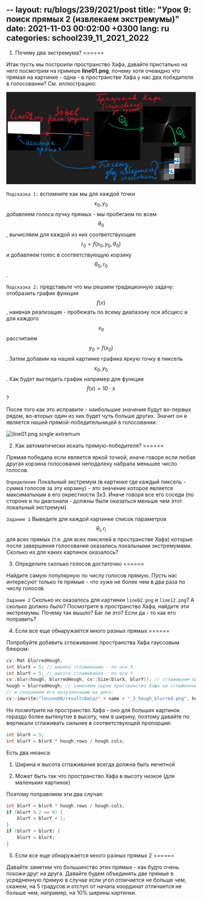 --
layout: ru/blogs/239/2021/post
title:  "Урок 9: поиск прямых 2 (извлекаем экстремумы)"
date:   2021-11-03 00:02:00 +0300
lang:   ru
categories: school239_11_2021_2022
---

1) Почему два экстремума?
======

Итак пусть мы построили пространство Хафа, давайте пристально на него посмотрим на примере **line01.png**, почему хотя очевидно что прямая на картинке - одна - в пространстве Хафа у нас два победителя в голосовании? См. иллюстрацию:

![line01.png two extremums](/static/2021/11/10/why_two_extremums.png)

```Подсказка 1:``` вспомните как мы для каждой точки $$x_0, y_0$$ добавляем голоса пучку прямых - мы пробегаем по всем $$\theta_0$$,
вычисляем для каждой из них соответствующее $$r_0=f(x_0, y_0, \theta_0)$$ и добавляем голос в соответствующую корзину $$\theta_0, r_0$$.

```Подсказка 2:``` представьте что мы решаем традиционную задачу: отобразить график функции $$f(x)$$, наивная реализация -
пробежать по всему диапазону оси абсцисс и для каждого $$x_0$$ рассчитаем $$y_0=f(x_0)$$.
Затем добавим на нашей картинке графика яркую точку в пиксель $$x_0, y_0$$. Как будет выглядеть график например для функции $$f(x)=10 \cdot x$$?

После того как это исправите - наибольшие значения будут во-первых рядом, во-вторых один из них будет чуть больше других. Значит он и является нашей прямой-победительницей в голосовании:

![line01.png single extremum](/static/2021/11/10/single_extremum.png)

2) Как автоматически искать прямую-победителя?
======

Прямая победила если является яркой точкой, иначе говоря если любая другая корзина голосования неподалеку набрала меньшее число голосов.

```Определение``` Локальный экстремум (в картинке где каждый пиксель - сумма голосов за эту корзину) - это значение которое является максимальным в его окрестности 3х3. Иначе говоря все его соседи (по стороне и по диагонали - должны были оказаться меньше чем этот локальный экстремум).

```Задание 1``` Выведите для каждой картинке список параметров $$\theta_i, r_i$$ для всех прямых (т.е. для всех пикселей в пространстве Хафа) которые после завершения голосования оказались локальными экстремумами. Сколько их для каких картинок оказалось?

3) Определите сколько голосов достаточно
======

Найдите самую популярную по числу голосов прямую. Пусть нас интересуют только те прямые - что хуже не более чем в два раза по числу голосов.

```Задание 2``` Сколько их оказалось для картинки ```line02.png``` и ```line12.png```? А сколько должно было? Посмотрите в пространство Хафа, найдите эти экстремумы. Почему так вышло? Баг ли это? Если да - то как его поправить?

4) Если все еще обнаружается много разных прямых
======

Попробуйте добавить сглаживание пространства Хафа гауссовым блюром:

```cpp
cv::Mat blurredHough;
int blurX = 5; // ширина сглаживания - по оси X
int blurY = 5; // высота сглаживания - по оси Y
cv::blur(hough, blurredHough, cv::Size(blurX, blurY)); // сглаживаем пространство Хафа (сглаженный результат в blurredHough)
hough = blurredHough; // заменяем сырое пространство Хафа на сглаженное
// и сохраянем его визуализацию на диск:
cv::imwrite("lesson08/resultsData/" + name + "_3_hough_blurred.png", hough*255.0f/max_accumulated);
```

Но посмотрите на пространство Хафа - оно для больших картинок гораздо более вытянутое в высоту, чем в ширину, поэтому давайте по вертикали сглаживать сильнее в соответствующей пропорции:

```cpp
int blurX = 5;
int blurY = blurX * hough.rows / hough.cols;
```

Есть два нюанса:

1) Ширина и высота сглаживания всегда должна быть нечетной

2) Может быть так что пространство Хафа в высоту низкое (для маленьких картинок)

Поэтому поправляем эти два случая:

```cpp
int blurY = blurX * hough.rows / hough.cols;
if (blurY % 2 == 0) {
    blurY = blurY + 1;
}
if (blurY < blurX) {
    blurY = blurX;
}
```

5) Если все еще обнаружается много разных прямых 2
======

Давайте заметим что большинство этих прямых - как будто очень похожи друг на друга. Давайте будем объединять две прямые в усредненную прямую в случае если угол отличается не больше чем, скажем, на 5 градусов и отступ от начала координат отличается не больше чем, например, на 10% ширины картинки. 
